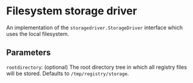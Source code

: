 # Filesystem storage driver

An implementation of the `storagedriver.StorageDriver` interface which uses the local filesystem.

## Parameters

`rootdirectory`: (optional) The root directory tree in which all registry files will be stored. Defaults to `/tmp/registry/storage`.

